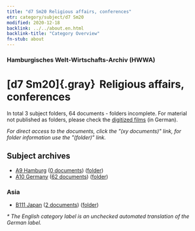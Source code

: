 ```yaml
---
title: "d7 Sm20 Religious affairs, conferences"
etr: category/subject/d7 Sm20
modified: 2020-12-18
backlink: ../../about.en.html
backlink-title: "Category Overview"
fn-stub: about
---
```


### Hamburgisches Welt-Wirtschafts-Archiv (HWWA)
# [d7 Sm20]{.gray}&#8201; Religious affairs, conferences&#160; 





In total 3 subject folders, 64 documents - folders incomplete.
For material not published as folders, please check the [digitized films](/film/h1_sh) (in German).

_For direct access to the documents, click the "(xy documents)" link, for folder information use the "(folder)" link._

## Subject archives


- [A9 Hamburg](../../../geo/about.en.html#A9) (<a href="https://dfg-viewer.de/show/?tx_dlf[id]=https://pm20.zbw.eu/mets/sh/1409xx/140905/1855xx/185531/public.mets.en.xml" target="_blank">0 documents</a>) ([folder](http://purl.org/pressemappe20/folder/sh/140905,185531))
- [A10 Germany](../../../geo/about.en.html#A10) (<a href="https://dfg-viewer.de/show/?tx_dlf[id]=https://pm20.zbw.eu/mets/sh/1261xx/126128/1855xx/185531/public.mets.en.xml" target="_blank">62 documents</a>) ([folder](http://purl.org/pressemappe20/folder/sh/126128,185531))

### Asia

- [B111 Japan](../../../geo/about.en.html#B111) (<a href="https://dfg-viewer.de/show/?tx_dlf[id]=https://pm20.zbw.eu/mets/sh/1412xx/141272/1855xx/185531/public.mets.en.xml" target="_blank">2 documents</a>) ([folder](http://purl.org/pressemappe20/folder/sh/141272,185531))


_* The English category label is an unchecked automated translation of the German label._

